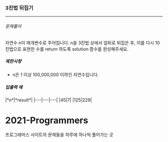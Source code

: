 <h3>3진법 뒤집기</h3>
<hr/>
<h6>문제풀이</h6>
자연수 n이 매개변수로 주어집니다. n을 3진법 상에서 앞뒤로 뒤집은 후, 이를 다시 10진법으로 표현한 수를 return 하도록 solution 함수를 완성해주세요.
<h5>제한사항</h5>
<ul>
  <li>n은 1 이상 100,000,000 이하인 자연수입니다.</li>
 </ul>
<h5>입출력 예</h5>
|*n*|*result*|
|---|---|---|
|45|7|
|125|229|

# 2021-Programmers
프로그래머스 사이트의 문제들을 하루에 하나씩 풀어가는 곳


